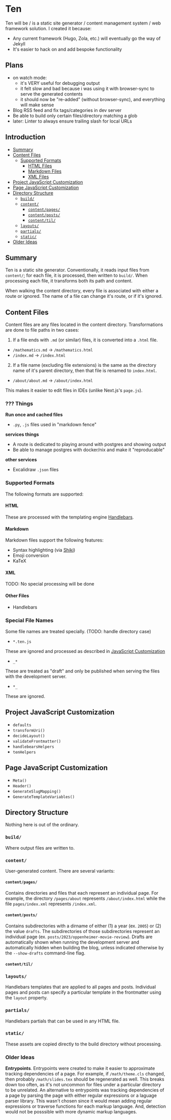 # Ten <!-- omit from toc -->

Ten will be / is a static site generator / content management system / web framework solution. I created it because:

- Any current framework (Hugo, Zola, etc.) will eventually go the way of Jekyll
- It's easier to hack on and add bespoke functionality

## Plans <!-- omit from toc -->

- on watch mode:
  - it's VERY useful for debugging output
  - it felt slow and bad because i was using it with browser-sync to serve the generated contents
  - it should now be "re-added" (without browser-sync), and everything will make sense
- Blog RSS feed and fix tags/categories in dev server
- Be able to build only certain files/directory matching a glob
- later: Linter to always ensure trailing slash for local URLs

## Introduction <!-- omit from toc -->

- [Summary](#summary)
- [Content Files](#content-files)
  - [Supported Formats](#supported-formats)
    - [HTML Files](#html-files)
    - [Markdown Files](#markdown-files)
    - [XML Files](#xml-files)
- [Project JavaScript Customization](#project-javascript-customization)
- [Page JavaScript Customization](#page-javascript-customization)
- [Directory Structure](#directory-structure)
  - [`build/`](#build)
  - [`content/`](#content)
    - [`content/pages/`](#contentpages)
    - [`content/posts/`](#contentposts)
    - [`content/til/`](#contenttil)
  - [`layouts/`](#layouts)
  - [`partials/`](#partials)
  - [`static/`](#static)
- [Older Ideas](#older-ideas)

## Summary

Ten is a static site generator. Conventionally, it reads input files from `content/`; for each file, it is processed, then written to `build/`. When processing each file, it transforms both its path and content.

When walking the content directory, every file is associated with either a route or ignored. The name of a file can change it's route, or if it's ignored.

## Content Files

Content files are any files located in the content directory. Transformations are done to file paths in two cases:

1. If a file ends with `.md` (or similar) files, it is converted into a `.html` file.

- `/mathematics.md` -> `/mathematics.html`
- `/index.md` -> `/index.html`

2. If a file name (excluding file extensions) is the same as the directory name of it's parent directory, then that file is renamed to `index.html`.

- `/about/about.md` -> `/about/index.html`

This makes it easier to edit files in IDEs (unlike Next.js's `page.js`).

### ??? Things

**Run once and cached files**

- `.py`, `.js` files used in "markdown fence"

**services things**

- A route is dedicated to playing around with postgres and showing output
- Be able to manage postgres with docker/nix and make it "reproducable"

**other services**

- Excalidraw `.json` files

### Supported Formats

The following formats are supported:

#### HTML

These are processed with the templating engine [Handlebars](https://handlebarsjs.com).

#### Markdown

Markdown files support the following features:

- Syntax highlighting (via [Shiki](https://shiki.style))
- Emoji conversion
- KaTeX

#### XML

TODO: No special processing will be done

#### Other Files

- Handlebars

### Special File Names

Some file names are treated specially. (TODO: handle directory case)

- `*.ten.js`

These are ignored and processed as described in [JavaScript Customization](#javascript-customization)

- `_*`

These are treated as "draft" and only be published when serving the files with the development server.

- `*_`

These are ignored.

## Project JavaScript Customization

- `defaults`
- `transformUri()`
- `decideLayout()`
- `validateFrontmatter()`
- `handlebearsHelpers`
- `tenHelpers`

## Page JavaScript Customization

- `Meta()`
- `Header()`
- `GenerateSlugMapping()`
- `GenerateTemplateVariables()`

## Directory Structure

Nothing here is out of the ordinary.

### `build/`

Where output files are written to.

### `content/`

User-generated content. There are several variants:

#### `content/pages/`

Contains directories and files that each represent an individual page. For example, the directory `/pages/about` represents `/about/index.html` while the file `pages/index.xml` represents `/index.xml`.

#### `content/posts/`

Contains subdirectories with a dirname of either (1) a year (ex. `2005`) or (2) the value `drafts`. The subdirectories of those subdirectories represent an individual page (ex. `posts/2023/oppenheimer-movie-review`). Drafts are automatically shown when running the development server and automatically hidden when building the blog, unless indicated otherwise by the `--show-drafts` command-line flag.

#### `content/til/`

### `layouts/`

Handlebars templates that are applied to all pages and posts. Individual pages and posts can specify a particular template in the frontmatter using the `layout` property.

### `partials/`

Handlebars partials that can be used in any HTML file.

### `static/`

These assets are copied directly to the build directory without processing.

### Older Ideas

**Entrypoints**. Entrypoints were created to make it easier to approximate tracking dependencies of a page. For example, if `/math/theme.cls` changed, then probably `/math/slides.tex` should be regenerated as well. This breaks down too often, as it's not uncommon for files under a particular directory to be unrelated. An alternative to entrypoints was tracking dependencies of a page by parsing the page with either regular expressions or a laguage parser library. This wasn't chosen since it would mean adding regular expressions or traverse functions for each markup language. And, detection would not be posssible with more dynamic markup languages.
